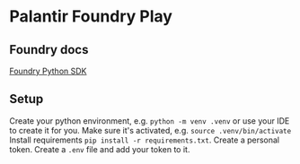 # Palantir Foundry Play

## Foundry docs

[Foundry Python SDK](https://github.com/palantir/foundry-platform-python)


## Setup

Create your python environment, e.g. `python -m venv .venv` or use your IDE to create it for you.
Make sure it's activated, e.g. `source .venv/bin/activate`
Install requirements `pip install -r requirements.txt`.
Create a personal token.
Create a `.env` file and add your token to it.


